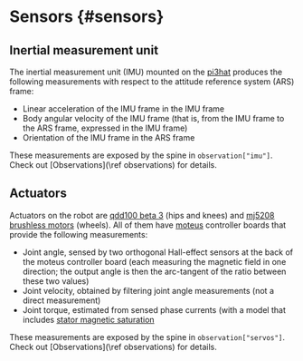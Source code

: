 # Sensors {#sensors}

## Inertial measurement unit

The inertial measurement unit (IMU) mounted on the [pi3hat](https://mjbots.com/products/mjbots-pi3hat-r4-5) produces the following measurements with respect to the attitude reference system (ARS) frame:

- Linear acceleration of the IMU frame in the IMU frame
- Body angular velocity of the IMU frame (that is, from the IMU frame to the ARS frame, expressed in the IMU frame)
- Orientation of the IMU frame in the ARS frame

These measurements are exposed by the spine in ``observation["imu"]``. Check out [Observations](\ref observations) for details.

## Actuators

Actuators on the robot are [qdd100 beta 3](https://mjbots.com/products/qdd100-beta-3) (hips and knees) and [mj5208 brushless motors](https://mjbots.com/products/mj5208) (wheels). All of them have [moteus](https://mjbots.com/products/moteus-r4-11) controller boards that provide the following measurements:

- Joint angle, sensed by two orthogonal Hall-effect sensors at the back of the moteus controller board (each measuring the magnetic field in one direction; the output angle is then the arc-tangent of the ratio between these two values)
- Joint velocity, obtained by filtering joint angle measurements (not a direct measurement)
- Joint torque, estimated from sensed phase currents (with a model that includes [stator magnetic saturation](https://jpieper.com/2020/07/31/dealing-with-stator-magnetic-saturation/)

These measurements are exposed by the spine in ``observation["servos"]``. Check out [Observations](\ref observations) for details.
